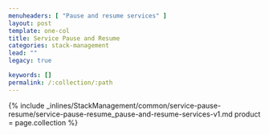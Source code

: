 ```yaml
---
menuheaders: [ "Pause and resume services" ]
layout: post
template: one-col
title: Service Pause and Resume
categories: stack-management
lead: ""
legacy: true

keywords: []
permalink: /:collection/:path
---
```






<a href="#pause-and-resume-services"></a>{% include _inlines/StackManagement/common/service-pause-resume/service-pause-resume_pause-and-resume-services-v1.md  product = page.collection %}